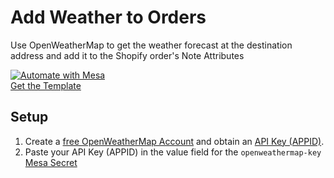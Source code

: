 # Add Weather to Orders
Use OpenWeatherMap to get the weather forecast at the destination address and add it to the Shopify order's Note Attributes

[![Automate with Mesa](https://www.getmesa.com/images/integrate.png)<br />Get the Template](https://www.getmesa.com/install/shoppad/mesa-templates/shopify/order/add-destination-weather)

## Setup

1. Create a [free OpenWeatherMap Account](https://home.openweathermap.org/users/sign_up/appid) and obtain an [API Key (APPID)](https://openweathermap.org/appid).
2. Paste your API Key (APPID) in the value field for the `openweathermap-key` [Mesa Secret](https://www.getmesa.com/go/secrets)
